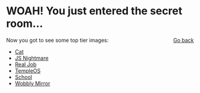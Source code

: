 # WOAH! You just entered the secret room...

<a href="./" style="float:right;">Go back</a>

Now you got to see some top tier images:

- [Cat](./cat.jpg)
- [JS Nightmare](./js-nightmare.jpg)
- [Real Job](./real-job.jpg)
- [TempleOS](./templeos.jpg)
- [School](./school.jpg)
- [Wobbly Mirror](./wobbly_mirror.gif)

